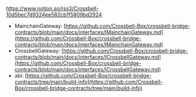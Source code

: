 <https://www.notion.so/rss3/Crossbell-10d5bec7d9324ee582cb1f5809bd2924>

- MainchainGateway: [https://github.com/Crossbell-Box/crossbell-bridge-contracts/blob/main/docs/interfaces/IMainchainGateway.md](https://github.com/Crossbell-Box/crossbell-bridge-contracts/blob/main/docs/interfaces/IMainchainGateway.md)
- CrossbellGateway: [https://github.com/Crossbell-Box/crossbell-bridge-contracts/blob/main/docs/interfaces/ICrossbellGateway.md](https://github.com/Crossbell-Box/crossbell-bridge-contracts/blob/main/docs/interfaces/ICrossbellGateway.md)
- abi: [https://github.com/Crossbell-Box/crossbell-bridge-contracts/tree/main/build-info](https://github.com/Crossbell-Box/crossbell-bridge-contracts/tree/main/build-info)
